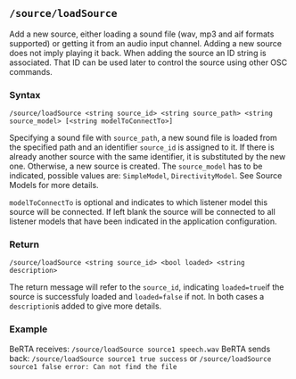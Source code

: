 ## `/source/loadSource`

Add a new source, either loading a sound file (wav, mp3 and aif formats supported) or getting it from an audio input channel. Adding a new source does not imply playing it back. When adding the source an ID string is associated. That ID can be used later to control the source using other OSC commands.

### Syntax

`/source/loadSource <string source_id> <string source_path> <string source_model> [<string modelToConnectTo>]`

Specifying a sound file with `source_path`, a new sound file is loaded from the specified path and an identifier `source_id` is assigned to it. If there is already another source with the same identifier, it is substituted by the new one. Otherwise, a new source is created. The `source_model` has to be indicated, possible values are: `SimpleModel`, `DirectivityModel`. See Source Models for more details.

`modelToConnectTo` is optional and indicates to which listener model this source will be connected. If left blank the source will be connected to all listener models that have been indicated in the application configuration.

### Return

`/source/loadSource <string source_id> <bool loaded> <string description>`

The return message will refer to the `source_id`, indicating `loaded=true`if the source is successfuly loaded and `loaded=false` if not. In both cases a `description`is added to give more details. 

### Example

BeRTA receives: `/source/loadSource source1 speech.wav`
BeRTA sends back: `/source/loadSource source1 true success` or `/source/loadSource source1 false error: Can not find the file`
